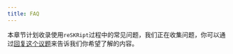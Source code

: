 ```yaml
---
title: FAQ
---
```


本章节计划收录使用`reSKRipt`过程中的常见问题，我们正在收集问题，你可以通过[回复这个议题](https://github.com/ecomfe/reskript/issues/6)来告诉我们你希望了解的内容。

